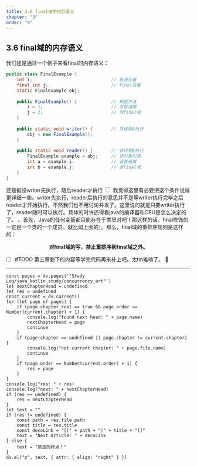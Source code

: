 ```yaml
---
title: 3.6 final域的内存语义
chapter: "3"
order: "9"
---
```

## 3.6 final域的内存语义

我们还是通过一个例子来看final的内存语义：

```java
public class FinalExample {  
    int i;                              // 普通变量
    final int j;                        // final变量 
    static FinalExample obj;  
  
    public FinalExample() {             // 构造方法  
        i = 1;                          // 写普通域  
        j = 2;                          // 写final域  
    }  
  
    public static void writer() {       // 写线程A执行  
        obj = new FinalExample();  
    }  
  
    public static void reader() {       // 读线程B执行  
        FinalExample example = obj;     // 读对象引用  
        int a = example.i;              // 读普通域  
        int b = example.j;              // 读final域  
    }  
}
```

<label class="ob-comment" title="还是假设writer先执行，随后reader才执行" style=""> 还是假设writer先执行，随后reader才执行 <input type="checkbox"> <span style=""> 我觉得这里有必要把这个条件说得更详细一些。writer先执行，reader后执行的意思并不是等writer执行完毕之后reader才开始执行。不然我们也不用讨论并发了。这里说的就是只要writer执行了，reader随时可以执行。具体的时许还得看java的编译器和CPU是怎么决定的了。 </span></label>。首先，Java的任何变量都只能存在于类里对吧！那这样的话，final修饰的一定是一个类的一个成员。就比如上面的`j`。那么，final域的重排序规则是这样的：

**<center>对final域的写，禁止重排序到final域之外。</center>**

- [ ] #TODO 第三章剩下的内容等学完代码再来补上吧。太tm难啃了。 🔽

---

```dataviewjs
const pages = dv.pages('"Study Log/java_kotlin_study/concurrency_art"')
let nextChapterHead = undefined
let res = undefined
const current = dv.current()
for (let page of pages) {
	if (page.chapter_root == true && page.order == Number(current.chapter) + 1) {
		console.log("found next head: " + page.name)
		nextChapterHead = page
		continue
	}
	if (page.chapter == undefined || page.chapter != current.chapter) {
		console.log("not current chapter: " + page.file.name)
		continue
	}
	if (page.order == Number(current.order) + 1) {
		res = page
	}
}
console.log("res: " + res)
console.log("next: " + nextChapterHead)
if (res == undefined) {
	res = nextChapterHead
}
let text = ""
if (res != undefined) {
	const path = res.file.path
	const title = res.title
	const decoLink = "[[" + path + "|" + title + "]]"
	text = "Next Article: " + decoLink
} else {
	text = "旅途的终点！"
}
dv.el("p", text, { attr: { align: "right" } })
```